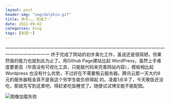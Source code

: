 ```yaml
---
layout: post
header-img: "img/dolphin.gif" 
title: 终于。。。完成了！
date: 2022-09-02
categories: blog
tags: [标签一]
---
```


一一一一一一一一一一一一一一一一一一一一一一一一一一一一一一一一一一一一一一一一一一一一一一
    终于完成了网站的初步美化工作，虽说还是很简陋，但果然我的能力也就到此为止了。用Github Page建站比起
WordPress，虽然上手难度要更高（毕竟没有可视化工具，只能敲代码来完善网站内容），模板相比起Wordpress
也没有什么优势，不过好在不需要租云服务器。腾讯云那一天大约8元的服务器租金真不是我这个穷学生能负担得起
的。凌晨1点半了，今天晚饭还没吃，那就先写到这里吧，得赶紧吃饭睡觉了。随便试试博文能不能配图。

<img src="https://github.com/ziyzk/ziyzk.github.io/blob/master/img/green.jpg" alt="图像加载失败">
